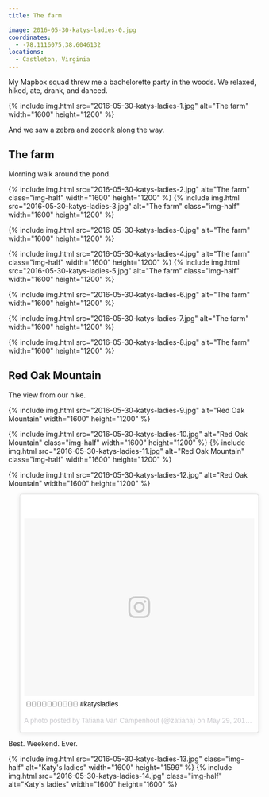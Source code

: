 ```yaml
---
title: The farm

image: 2016-05-30-katys-ladies-0.jpg
coordinates:
  - -78.1116075,38.6046132
locations:
  - Castleton, Virginia
---
```


My Mapbox squad threw me a bachelorette party in the woods. We relaxed, hiked, ate, drank, and danced.

<div class="photos">
{% include img.html src="2016-05-30-katys-ladies-1.jpg" alt="The farm" width="1600" height="1200" %}
</div>

And we saw a zebra and zedonk along the way.

## The farm

Morning walk around the pond.

<div class="photos">
{% include img.html src="2016-05-30-katys-ladies-2.jpg" alt="The farm" class="img-half" width="1600" height="1200" %}
{% include img.html src="2016-05-30-katys-ladies-3.jpg" alt="The farm" class="img-half" width="1600" height="1200" %}

{% include img.html src="2016-05-30-katys-ladies-0.jpg" alt="The farm" width="1600" height="1200" %}

{% include img.html src="2016-05-30-katys-ladies-4.jpg" alt="The farm" class="img-half" width="1600" height="1200" %}
{% include img.html src="2016-05-30-katys-ladies-5.jpg" alt="The farm" class="img-half" width="1600" height="1200" %}

{% include img.html src="2016-05-30-katys-ladies-6.jpg" alt="The farm" width="1600" height="1200" %}

{% include img.html src="2016-05-30-katys-ladies-7.jpg" alt="The farm" width="1600" height="1200" %}

{% include img.html src="2016-05-30-katys-ladies-8.jpg" alt="The farm" width="1600" height="1200" %}

</div>

## Red Oak Mountain

The view from our hike.

<div class="photos">
{% include img.html src="2016-05-30-katys-ladies-9.jpg" alt="Red Oak Mountain" width="1600" height="1200" %}

{% include img.html src="2016-05-30-katys-ladies-10.jpg" alt="Red Oak Mountain" class="img-half" width="1600" height="1200" %}
{% include img.html src="2016-05-30-katys-ladies-11.jpg" alt="Red Oak Mountain" class="img-half" width="1600" height="1200" %}

{% include img.html src="2016-05-30-katys-ladies-12.jpg" alt="Red Oak Mountain" width="1600" height="1200" %}

<blockquote class="instagram-media" data-instgrm-captioned data-instgrm-version="7" style=" background:#FFF; border:0; border-radius:3px; box-shadow:0 0 1px 0 rgba(0,0,0,0.5),0 1px 10px 0 rgba(0,0,0,0.15); padding:0;"><div style="padding:8px;"> <div style=" background:#F8F8F8; line-height:0; margin-top:40px; padding:38.6111111111% 0; text-align:center; width:100%;"> <div style=" background:url(data:image/png;base64,iVBORw0KGgoAAAANSUhEUgAAACwAAAAsCAMAAAApWqozAAAABGdBTUEAALGPC/xhBQAAAAFzUkdCAK7OHOkAAAAMUExURczMzPf399fX1+bm5mzY9AMAAADiSURBVDjLvZXbEsMgCES5/P8/t9FuRVCRmU73JWlzosgSIIZURCjo/ad+EQJJB4Hv8BFt+IDpQoCx1wjOSBFhh2XssxEIYn3ulI/6MNReE07UIWJEv8UEOWDS88LY97kqyTliJKKtuYBbruAyVh5wOHiXmpi5we58Ek028czwyuQdLKPG1Bkb4NnM+VeAnfHqn1k4+GPT6uGQcvu2h2OVuIf/gWUFyy8OWEpdyZSa3aVCqpVoVvzZZ2VTnn2wU8qzVjDDetO90GSy9mVLqtgYSy231MxrY6I2gGqjrTY0L8fxCxfCBbhWrsYYAAAAAElFTkSuQmCC); display:block; height:44px; margin:0 auto -44px; position:relative; top:-22px; width:44px;"></div></div> <p style=" margin:8px 0 0 0; padding:0 4px;"> <a href="https://www.instagram.com/p/BF_-z9OxGnb/" style=" color:#000; font-family:Arial,sans-serif; font-size:14px; font-style:normal; font-weight:normal; line-height:17px; text-decoration:none; word-wrap:break-word;" target="_blank">💁🏻🙆🏻👰🏼🙌🏻🤗🤔 #katysladies</a></p> <p style=" color:#c9c8cd; font-family:Arial,sans-serif; font-size:14px; line-height:17px; margin-bottom:0; margin-top:8px; overflow:hidden; padding:8px 0 7px; text-align:center; text-overflow:ellipsis; white-space:nowrap;">A photo posted by Tatiana Van Campenhout (@zatiana) on <time style=" font-family:Arial,sans-serif; font-size:14px; line-height:17px;" datetime="2016-05-29T17:34:14+00:00">May 29, 2016 at 10:34am PDT</time></p></div></blockquote>
<script async defer src="//platform.instagram.com/en_US/embeds.js"></script>
</div>

Best. Weekend. Ever.

<div class="photos">
{% include img.html src="2016-05-30-katys-ladies-13.jpg" class="img-half" alt="Katy's ladies" width="1600" height="1599" %}
{% include img.html src="2016-05-30-katys-ladies-14.jpg" class="img-half" alt="Katy's ladies" width="1600" height="1600" %}
</div>
